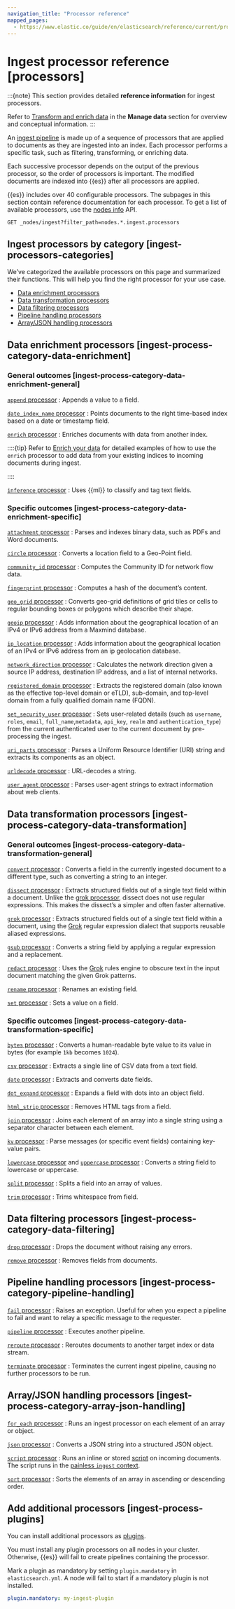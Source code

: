 ```yaml
---
navigation_title: "Processor reference"
mapped_pages:
  - https://www.elastic.co/guide/en/elasticsearch/reference/current/processors.html
---
```


# Ingest processor reference [processors]

:::{note}
This section provides detailed **reference information** for ingest processors.

Refer to [Transform and enrich data](docs-content://manage-data/ingest/transform-enrich.md) in the **Manage data** section for overview and conceptual information.
:::

An [ingest pipeline](docs-content://manage-data/ingest/transform-enrich/ingest-pipelines.md) is made up of a sequence of processors that are applied to documents as they are ingested into an index. Each processor performs a specific task, such as filtering, transforming, or enriching data.

Each successive processor depends on the output of the previous processor, so the order of processors is important. The modified documents are indexed into {{es}} after all processors are applied.

{{es}} includes over 40 configurable processors. The subpages in this section contain reference documentation for each processor. To get a list of available processors, use the [nodes info](https://www.elastic.co/docs/api/doc/elasticsearch/operation/operation-nodes-info) API.

```console
GET _nodes/ingest?filter_path=nodes.*.ingest.processors
```


## Ingest processors by category [ingest-processors-categories]

We’ve categorized the available processors on this page and summarized their functions. This will help you find the right processor for your use case.

* [Data enrichment processors](#ingest-process-category-data-enrichment)
* [Data transformation processors](#ingest-process-category-data-transformation)
* [Data filtering processors](#ingest-process-category-data-filtering)
* [Pipeline handling processors](#ingest-process-category-pipeline-handling)
* [Array/JSON handling processors](#ingest-process-category-array-json-handling)


## Data enrichment processors [ingest-process-category-data-enrichment]


### General outcomes [ingest-process-category-data-enrichment-general]

[`append` processor](/reference/enrich-processor/append-processor.md)
:   Appends a value to a field.

[`date_index_name` processor](/reference/enrich-processor/date-index-name-processor.md)
:   Points documents to the right time-based index based on a date or timestamp field.

[`enrich` processor](/reference/enrich-processor/enrich-processor.md)
:   Enriches documents with data from another index.

::::{tip}
Refer to [Enrich your data](docs-content://manage-data/ingest/transform-enrich/data-enrichment.md) for detailed examples of how to use the `enrich` processor to add data from your existing indices to incoming documents during ingest.

::::


[`inference` processor](/reference/enrich-processor/inference-processor.md)
:   Uses {{ml}} to classify and tag text fields.


### Specific outcomes [ingest-process-category-data-enrichment-specific]

[`attachment` processor](/reference/enrich-processor/attachment.md)
:   Parses and indexes binary data, such as PDFs and Word documents.

[`circle` processor](/reference/enrich-processor/ingest-circle-processor.md)
:   Converts a location field to a Geo-Point field.

[`community_id` processor](/reference/enrich-processor/community-id-processor.md)
:   Computes the Community ID for network flow data.

[`fingerprint` processor](/reference/enrich-processor/fingerprint-processor.md)
:   Computes a hash of the document’s content.

[`geo_grid` processor](/reference/enrich-processor/ingest-geo-grid-processor.md)
:   Converts geo-grid definitions of grid tiles or cells to regular bounding boxes or polygons which describe their shape.

[`geoip` processor](/reference/enrich-processor/geoip-processor.md)
:   Adds information about the geographical location of an IPv4 or IPv6 address from a Maxmind database.

[`ip_location` processor](/reference/enrich-processor/ip-location-processor.md)
:   Adds information about the geographical location of an IPv4 or IPv6 address from an ip geolocation database.

[`network_direction` processor](/reference/enrich-processor/network-direction-processor.md)
:   Calculates the network direction given a source IP address, destination IP address, and a list of internal networks.

[`registered_domain` processor](/reference/enrich-processor/registered-domain-processor.md)
:   Extracts the registered domain (also known as the effective top-level domain or eTLD), sub-domain, and top-level domain from a fully qualified domain name (FQDN).

[`set_security_user` processor](/reference/enrich-processor/ingest-node-set-security-user-processor.md)
:   Sets user-related details (such as `username`,  `roles`, `email`, `full_name`,`metadata`, `api_key`, `realm` and `authentication_type`) from the current authenticated user to the current document by pre-processing the ingest.

[`uri_parts` processor](/reference/enrich-processor/uri-parts-processor.md)
:   Parses a Uniform Resource Identifier (URI) string and extracts its components as an object.

[`urldecode` processor](/reference/enrich-processor/urldecode-processor.md)
:   URL-decodes a string.

[`user_agent` processor](/reference/enrich-processor/user-agent-processor.md)
:   Parses user-agent strings to extract information about web clients.


## Data transformation processors [ingest-process-category-data-transformation]


### General outcomes [ingest-process-category-data-transformation-general]

[`convert` processor](/reference/enrich-processor/convert-processor.md)
:   Converts a field in the currently ingested document to a different type, such as converting a string to an integer.

[`dissect` processor](/reference/enrich-processor/dissect-processor.md)
:   Extracts structured fields out of a single text field within a document. Unlike the [grok processor](/reference/enrich-processor/grok-processor.md), dissect does not use regular expressions. This makes the dissect’s a simpler and often faster alternative.

[`grok` processor](/reference/enrich-processor/grok-processor.md)
:   Extracts structured fields out of a single text field within a document, using the [Grok](docs-content://explore-analyze/scripting/grok.md) regular expression dialect that supports reusable aliased expressions.

[`gsub` processor](/reference/enrich-processor/gsub-processor.md)
:   Converts a string field by applying a regular expression and a replacement.

[`redact` processor](/reference/enrich-processor/redact-processor.md)
:   Uses the [Grok](docs-content://explore-analyze/scripting/grok.md) rules engine to obscure text in the input document matching the given Grok patterns.

[`rename` processor](/reference/enrich-processor/rename-processor.md)
:   Renames an existing field.

[`set` processor](/reference/enrich-processor/set-processor.md)
:   Sets a value on a field.


### Specific outcomes [ingest-process-category-data-transformation-specific]

[`bytes` processor](/reference/enrich-processor/bytes-processor.md)
:   Converts a human-readable byte value to its value in bytes (for example `1kb` becomes `1024`).

[`csv` processor](/reference/enrich-processor/csv-processor.md)
:   Extracts a single line of CSV data from a text field.

[`date` processor](/reference/enrich-processor/date-processor.md)
:   Extracts and converts date fields.

[`dot_expand` processor](/reference/enrich-processor/dot-expand-processor.md)
:   Expands a field with dots into an object field.

[`html_strip` processor](/reference/enrich-processor/htmlstrip-processor.md)
:   Removes HTML tags from a field.

[`join` processor](/reference/enrich-processor/join-processor.md)
:   Joins each element of an array into a single string using a separator character between each element.

[`kv` processor](/reference/enrich-processor/kv-processor.md)
:   Parse messages (or specific event fields) containing key-value pairs.

[`lowercase` processor](/reference/enrich-processor/lowercase-processor.md) and [`uppercase` processor](/reference/enrich-processor/uppercase-processor.md)
:   Converts a string field to lowercase or uppercase.

[`split` processor](/reference/enrich-processor/split-processor.md)
:   Splits a field into an array of values.

[`trim` processor](/reference/enrich-processor/trim-processor.md)
:   Trims whitespace from field.


## Data filtering processors [ingest-process-category-data-filtering]

[`drop` processor](/reference/enrich-processor/drop-processor.md)
:   Drops the document without raising any errors.

[`remove` processor](/reference/enrich-processor/remove-processor.md)
:   Removes fields from documents.


## Pipeline handling processors [ingest-process-category-pipeline-handling]

[`fail` processor](/reference/enrich-processor/fail-processor.md)
:   Raises an exception. Useful for when you expect a pipeline to fail and want to relay a specific message to the requester.

[`pipeline` processor](/reference/enrich-processor/pipeline-processor.md)
:   Executes another pipeline.

[`reroute` processor](/reference/enrich-processor/reroute-processor.md)
:   Reroutes documents to another target index or data stream.

[`terminate` processor](/reference/enrich-processor/terminate-processor.md)
:   Terminates the current ingest pipeline, causing no further processors to be run.


## Array/JSON handling processors [ingest-process-category-array-json-handling]

[`for_each` processor](/reference/enrich-processor/foreach-processor.md)
:   Runs an ingest processor on each element of an array or object.

[`json` processor](/reference/enrich-processor/json-processor.md)
:   Converts a JSON string into a structured JSON object.

[`script` processor](/reference/enrich-processor/script-processor.md)
:   Runs an inline or stored [script](docs-content://explore-analyze/scripting.md) on incoming documents. The script runs in the [painless `ingest` context](/reference/scripting-languages/painless/painless-ingest-processor-context.md).

[`sort` processor](/reference/enrich-processor/sort-processor.md)
:   Sorts the elements of an array in ascending or descending order.


## Add additional processors [ingest-process-plugins]

You can install additional processors as [plugins](/reference/elasticsearch-plugins/index.md).

You must install any plugin processors on all nodes in your cluster. Otherwise, {{es}} will fail to create pipelines containing the processor.

Mark a plugin as mandatory by setting `plugin.mandatory` in `elasticsearch.yml`. A node will fail to start if a mandatory plugin is not installed.

```yaml
plugin.mandatory: my-ingest-plugin
```














































